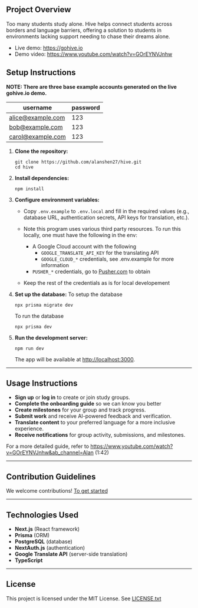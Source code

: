 
## Project Overview
Too many students study alone. Hive helps connect students across borders and language barriers, offering a solution to students in environments lacking support needing to chase their dreams alone.  
- Live demo: https://gohive.io  
- Demo video: https://www.youtube.com/watch?v=GOrEYNVJnhw

## Setup Instructions

**NOTE: There are three base example accounts generated on the live gohive.io demo.**

| username | password |
| ---- | -- |
| alice@example.com | 123 |
| bob@example.com | 123 |
| carol@example.com | 123 |


1. **Clone the repository:**
    ```
    git clone https://github.com/alanshen27/hive.git
    cd hive
    ```

2. **Install dependencies:**
    ```
    npm install
    ```

3. **Configure environment variables:**
    - Copy `.env.example` to `.env.local` and fill in the required values (e.g., database URL, authentication secrets, API keys for translation, etc.).

    - Note this program uses various third party resources. To run this locally, one must have the following in the env:
        - A Google Cloud account with the following
            - `GOOGLE_TRANSLATE_API_KEY` for the translating API
            - `GOOGLE_CLOUD_*` credentials, see .env.example for more information
        - `PUSHER_*` credentials, go to [Pusher.com](https://pusher.com) to obtain
    - Keep the rest of the credentials as is for local developement

4.  **Set up the database:**
    To setup the database
    ```
    npx prisma migrate dev
    ```
    To run the database
    ```
    npx prisma dev
    ```

5. **Run the development server:**
    ```
    npm run dev
    ```
    The app will be available at [http://localhost:3000](http://localhost:3000).

---

## Usage Instructions

- **Sign up** or **log in** to create or join study groups.
- **Complete the onboarding guide** so we can know you better
- **Create milestones** for your group and track progress.
- **Submit work** and receive AI-powered feedback and verification.
- **Translate content** to your preferred language for a more inclusive experience.
- **Receive notifications** for group activity, submissions, and milestones.

For a more detailed guide, refer to https://www.youtube.com/watch?v=GOrEYNVJnhw&ab_channel=Alan (1:42)

---

## Contribution Guidelines

We welcome contributions! [To get started](CONTRIBUTING.md)

---

## Technologies Used

- **Next.js** (React framework)
- **Prisma** (ORM)
- **PostgreSQL** (database)
- **NextAuth.js** (authentication)
- **Google Translate API** (server-side translation)
- **TypeScript**

---

## License

This project is licensed under the MIT License. See [LICENSE.txt](LICENSE.txt)
